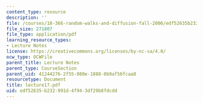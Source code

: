 ```yaml
---
content_type: resource
description: ''
file: /courses/18-366-random-walks-and-diffusion-fall-2006/edf52635b232991d4f943df29b8fdcdd_lecture17.pdf
file_size: 271807
file_type: application/pdf
learning_resource_types:
- Lecture Notes
license: https://creativecommons.org/licenses/by-nc-sa/4.0/
ocw_type: OCWFile
parent_title: Lecture Notes
parent_type: CourseSection
parent_uid: 41244276-2f55-080e-1888-0b9af56fcaa8
resourcetype: Document
title: lecture17.pdf
uid: edf52635-b232-991d-4f94-3df29b8fdcdd
---
```

